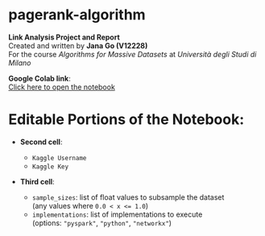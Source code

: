# pagerank-algorithm

**Link Analysis Project and Report**  
Created and written by **Jana Go (V12228)**  
For the course *Algorithms for Massive Datasets* at *Università degli Studi di Milano*

**Google Colab link**:  
[Click here to open the notebook](https://colab.research.google.com/drive/17GM4sxxwsdQw2SzZ3yZPUBX3hzphboxh?usp=sharing)

# Editable Portions of the Notebook:

- **Second cell**:
  - `Kaggle Username`
  - `Kaggle Key`

- **Third cell**:
  - `sample_sizes`: list of float values to subsample the dataset  
    (any values where `0.0 < x <= 1.0`)
  - `implementations`: list of implementations to execute  
    (options: `"pyspark"`, `"python"`, `"networkx"`)
